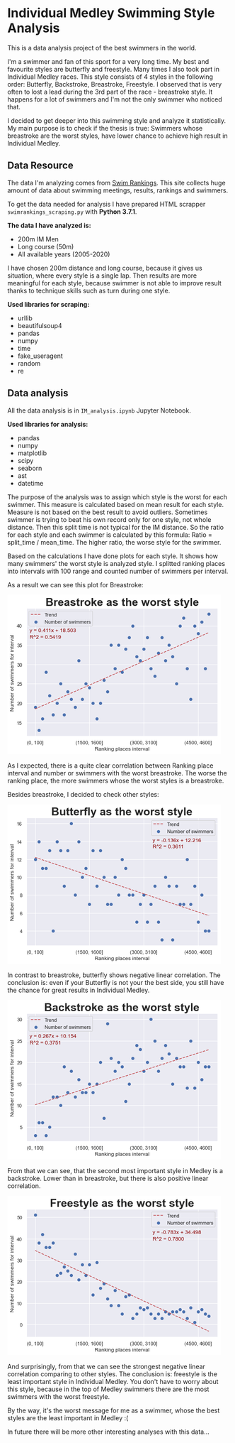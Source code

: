 # Individual Medley Swimming Style Analysis

This is a data analysis project of the best swimmers in the world.

I'm a swimmer and fan of this sport for a very long time. My best and favourite styles are butterfly and freestyle. Many times I also took part in Individual Medley races. This style consists of 4 styles in the following order: Butterfly, Backstroke, Breastroke, Freestyle. I observed that is very often to lost a lead during the 3rd part of the race - breastroke style. It happens for a lot of swimmers and I'm not the only swimmer who noticed that. 

I decided to get deeper into this swimming style and analyze it statistically. My main purpose is to check if the thesis is true: Swimmers whose breastroke are the worst styles, have lower chance to achieve high result in Individual Medley.

## Data Resource

The data I'm analyzing comes from [Swim Rankings](https://www.swimrankings.net). This site collects huge amount of data about swimming meetings, results, rankings and swimmers.

To get the data needed for analysis I have prepared HTML scrapper ```swimrankings_scraping.py``` with **Python 3.7.1**.

**The data I have analyzed is:**

* 200m IM Men 
* Long course (50m)
* All available years (2005-2020)

I have chosen 200m distance and long course, because it gives us situation, where every style is a single lap. Then results are more meaningful for each style, because swimmer is not able to improve result thanks to technique skills such as turn during one style.

**Used libraries for scraping:**

* urllib
* beautifulsoup4
* pandas
* numpy
* time
* fake_useragent
* random
* re

## Data analysis

All the data analysis is in ```IM_analysis.ipynb``` Jupyter Notebook. 

**Used libraries for analysis:**

* pandas
* numpy
* matplotlib
* scipy
* seaborn
* ast
* datetime

The purpose of the analysis was to assign which style is the worst for each swimmer. This measure is calculated based on mean result for each style. Measure is not based on the best result to avoid outliers. Sometimes swimmer is trying to beat his own record only for one style, not whole distance. Then this split time is not typical for the IM distance. So the ratio for each style and each swimmer is calculated by this formula: Ratio = split_time / mean_time. The higher ratio, the worse style for the swimmer.

Based on the calculations I have done plots for each style. It shows how many swimmers' the worst style is analyzed style. I splitted ranking places into intervals with 100 range and counted number of swimmers per interval.

As a result we can see this plot for Breastroke:

![Breastroke](plots/breastroke.png)

As I expected, there is a quite clear correlation between Ranking place interval and number or swimmers with the worst breastroke. The worse the ranking place, the more swimmers whose the worst styles is a breastroke. 

Besides breastroke, I decided to check other styles:

![Butterfly](plots/butterfly.png)

In contrast to breastroke, butterfly shows negative linear correlation. The conclusion is: even if your Butterfly is not your the best side, you still have the chance for great results in Individual Medley.

![Backstroke](plots/backstroke.png)

From that we can see, that the second most important style in Medley is a backstroke. Lower than in breastroke, but there is also positive linear correlation.

![Freestyle](plots/freestyle.png)

And surprisingly, from that we can see the strongest negative linear correlation comparing to other styles. The conclusion is: freestyle is the least important style in Individual Medley. You don't have to worry about this style, because in the top of Medley swimmers there are the most swimmers with the worst freestyle.

By the way, it's the worst message for me as a swimmer, whose the best styles are the least important in Medley :(

In future there will be more other interesting analyses with this data...